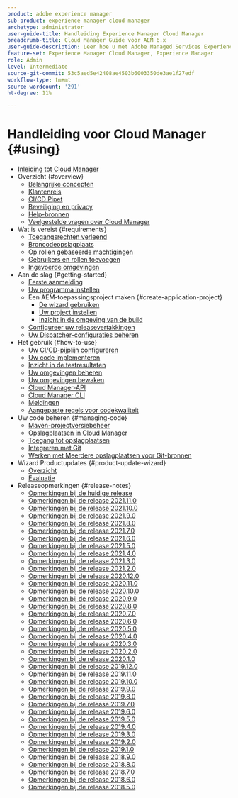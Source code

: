 ```yaml
---
product: adobe experience manager
sub-product: experience manager cloud manager
archetype: administrator
user-guide-title: Handleiding Experience Manager Cloud Manager
breadcrumb-title: Cloud Manager Guide voor AEM 6.x
user-guide-description: Leer hoe u met Adobe Managed Services Experience Manager in de cloud zelf kunt beheren.
feature-set: Experience Manager Cloud Manager, Experience Manager
role: Admin
level: Intermediate
source-git-commit: 53c5aed5e42408ae4503b6003350de3ae1f27edf
workflow-type: tm+mt
source-wordcount: '291'
ht-degree: 11%

---
```



# Handleiding voor Cloud Manager {#using}

+ [Inleiding tot Cloud Manager](introduction-to-cloud-manager.md)
+ Overzicht {#overview}
   + [Belangrijke concepten](key-concepts.md)
   + [Klantenreis](customer-journey.md)
   + [CI/CD Pipet](ci-cd-pipeline.md)
   + [Beveiliging en privacy](security-and-privacy.md)
   + [Help-bronnen](help-resources.md)
   + [Veelgestelde vragen over Cloud Manager](cloud-manager-faqs.md)
+ Wat is vereist {#requirements}
   + [Toegangsrechten verleend](access-rights-granted.md)
   + [Broncodeopslagplaats](source-code-repository.md)
   + [Op rollen gebaseerde machtigingen](role-based-permissions.md)
   + [Gebruikers en rollen toevoegen](setting-up-users-and-roles.md)
   + [Ingevoerde omgevingen](environments-provisioned.md)
+ Aan de slag {#getting-started}
   + [Eerste aanmelding](first-time-login.md)
   + [Uw programma instellen](setting-up-program.md)
   + Een AEM-toepassingsproject maken {#create-application-project}
      + [De wizard gebruiken](using-the-wizard.md)
      + [Uw project instellen](setting-up-project.md)
      + [Inzicht in de omgeving van de build](build-environment-details.md)
   + [Configureer uw releasevertakkingen](configure-your-release-branches.md)
   + [Uw Dispatcher-configuraties beheren](dispatcher-configurations.md)
+ Het gebruik {#how-to-use}
   + [Uw CI/CD-pijplijn configureren](configuring-pipeline.md)
   + [Uw code implementeren](deploying-code.md)
   + [Inzicht in de testresultaten](understand-your-test-results.md)
   + [Uw omgevingen beheren](manage-your-environment.md)
   + [Uw omgevingen bewaken](monitor-your-environments.md)
   + [Cloud Manager-API](https://www.adobe.io/apis/experiencecloud/cloud-manager/docs.html)
   + [Cloud Manager CLI](https://github.com/adobe/aio-cli-plugin-cloudmanager/blob/main/README.md)
   + [Meldingen](notifications.md)
   + [Aangepaste regels voor codekwaliteit](custom-code-quality-rules.md)
+ Uw code beheren {#managing-code}
   + [Maven-projectversiebeheer](activating-maven-project.md)
   + [Opslagplaatsen in Cloud Manager](cloud-manager-repositories.md)
   + [Toegang tot opslagplaatsen](accessing-repos.md)
   + [Integreren met Git](setup-cloud-manager-git-integration.md)
   + [Werken met Meerdere opslagplaatsen voor Git-bronnen](/help/using/working-with-multiple-source-git-repos.md)
+ Wizard Productupdates {#product-update-wizard}
   + [Overzicht](overview-productupdate-wizard.md)
   + [Evaluatie](evaluation.md)
+ Releaseopmerkingen {#release-notes}
   + [Opmerkingen bij de huidige release](release-notes-current.md)
   + [Opmerkingen bij de release 2021.11.0](release-notes-2021-11-0.md)
   + [Opmerkingen bij de release 2021.10.0](release-notes-2021-10-0.md)
   + [Opmerkingen bij de release 2021.9.0](release-notes-2021-9-0.md)
   + [Opmerkingen bij de release 2021.8.0](release-notes-2021-8-0.md)
   + [Opmerkingen bij de release 2021.7.0](release-notes-2021-7-0.md)
   + [Opmerkingen bij de release 2021.6.0](release-notes-2021-6-0.md)
   + [Opmerkingen bij de release 2021.5.0](release-notes-2021-5-0.md)
   + [Opmerkingen bij de release 2021.4.0](release-notes-2021-4-0.md)
   + [Opmerkingen bij de release 2021.3.0](release-notes-2021-3-0.md)
   + [Opmerkingen bij de release 2021.2.0](release-notes-2021-2-0.md)
   + [Opmerkingen bij de release 2020.12.0](release-notes-2020-12-0.md)
   + [Opmerkingen bij de release 2020.11.0](release-notes-2020-11-0.md)
   + [Opmerkingen bij de release 2020.10.0](release-notes-2020-10-0.md)
   + [Opmerkingen bij de release 2020.9.0](release-notes-2020-9-0.md)
   + [Opmerkingen bij de release 2020.8.0](release-notes-2020-8-0.md)
   + [Opmerkingen bij de release 2020.7.0](release-notes-2020-7-0.md)
   + [Opmerkingen bij de release 2020.6.0](release-notes-2020-6-0.md)
   + [Opmerkingen bij de release 2020.5.0](release-notes-2020-5-0.md)
   + [Opmerkingen bij de release 2020.4.0](release-notes-2020-4-0.md)
   + [Opmerkingen bij de release 2020.3.0](release-notes-2020-3-0.md)
   + [Opmerkingen bij de release 2020.2.0](release-notes-2020-2-0.md)
   + [Opmerkingen bij de release 2020.1.0](release-notes-2020-1-0.md)
   + [Opmerkingen bij de release 2019.12.0](release-notes-2019-12-0.md)
   + [Opmerkingen bij de release 2019.11.0](release-notes-2019-11-0.md)
   + [Opmerkingen bij de release 2019.10.0](release-notes-2019-10-0.md)
   + [Opmerkingen bij de release 2019.9.0](release-notes-2019-9-0.md)
   + [Opmerkingen bij de release 2019.8.0](release-notes-2019-8-0.md)
   + [Opmerkingen bij de release 2019.7.0](release-notes-2019-7-0.md)
   + [Opmerkingen bij de release 2019.6.0](release-notes-2019-6-0.md)
   + [Opmerkingen bij de release 2019.5.0](release-notes-2019-5-0.md)
   + [Opmerkingen bij de release 2019.4.0](release-notes-2019-4-0.md)
   + [Opmerkingen bij de release 2019.3.0](release-notes-2019-3-0.md)
   + [Opmerkingen bij de release 2019.2.0](release-notes-2019-2-0.md)
   + [Opmerkingen bij de release 2019.1.0](release-notes-2019-1-0.md)
   + [Opmerkingen bij de release 2018.9.0](release-notes-2018-9-0.md)
   + [Opmerkingen bij de release 2018.8.0](release-notes-2018-8-0.md)
   + [Opmerkingen bij de release 2018.7.0](release-notes-2018-7-0.md)
   + [Opmerkingen bij de release 2018.6.0](release-notes-2018-6-0.md)
   + [Opmerkingen bij de release 2018.5.0](release-notes-2018-5-0.md)
